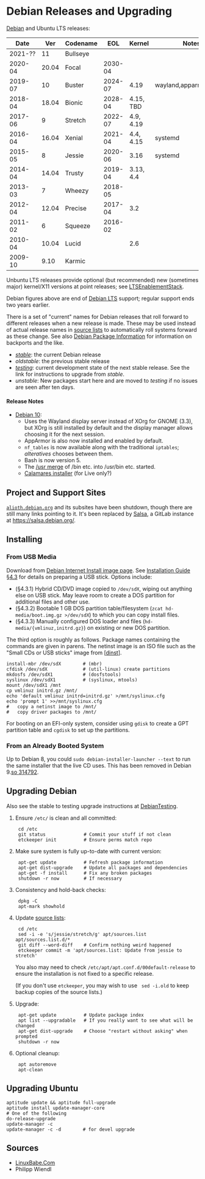 Debian Releases and Upgrading
=============================

[Debian][debrel] and Ubuntu LTS releases:

| Date    | Ver   | Codename | EOL      | Kernel    | Notes
| --------|-------|----------|----------|-----------|---------------
| 2021-?? | 11    | Bullseye |          |           |
| 2020-04 | 20.04 | Focal    | 2030-04  |           |
| 2019-07 | 10    | Buster   | 2024-07  | 4.19      | wayland,apparmor,bash5
| 2018-04 | 18.04 | Bionic   | 2028-04  | 4.15, TBD |
| 2017-06 | 9     | Stretch  | 2022-07  | 4.9, 4.19 |
| 2016-04 | 16.04 | Xenial   | 2021-04  | 4.4, 4.15 | systemd
| 2015-05 | 8     | Jessie   | 2020-06  | 3.16      | systemd
| 2014-04 | 14.04 | Trusty   | 2019-04  | 3.13, 4.4 |
| 2013-03 | 7     | Wheezy   | 2018-05  |           |
| 2012-04 | 12.04 | Precise  | 2017-04  | 3.2       |
| 2011-02 | 6     | Squeeze  | 2016-02  |           |
| 2010-04 | 10.04 | Lucid    |          | 2.6       |
| 2009-10 |  9.10 | Karmic   |          |           |

Unbuntu LTS releases provide optional (but recommended) new (sometimes
major) kernel/X11 versions at point releases; see [LTSEnablementStack].

Debian figures above are end of [Debian LTS] support; regular support
ends two years earlier.

There is a set of "current" names for Debian releases that roll forward to
different releases when a new release is made. These may be used instead of
actual release names in [source lists][debsources] to automatically roll
systems forward as these change. See also [Debian Package Information](
package/debian.md) for information on backports and the like.
- [_stable_][debstable]: the current Debian release
- _oldstable_: the previous stable release
- [_testing_][debtest]: current development state of the next stable
  release. See the link for instructions to upgrade from _stable_.
- _unstable_: New packages start here and are moved to _testing_ if no
  issues are seen after ten days.

#### Release Notes

* [Debian 10][deb10]:
  - Uses the Wayland display server instead of XOrg for GNOME (3.3), but
    XOrg is still installed by default and the display manager allows
    choosing it for the next session.
  - AppArmor is also now installed and enabled by default.
  - `nf_tables` is now available along with the traditional `iptables`;
    _alteratives_ chooses between them.
  - Bash is now version 5.
  - The [/usr merge][usr-merge] of /bin etc. into /usr/bin etc. started.
  - [Calamares installer][calamares] (for Live only?)


Project and Support Sites
-------------------------

[`alioth.debian.org`] and its subsites have been shutdown, though
there are still many links pointing to it. It's been replaced by
[Salsa], a GitLab instance at <https://salsa.debian.org/>.


Installing
----------

### From USB Media

Download from [Debian Internet Install image page][dinst]. See
[Installation Guide §4.3][dig-4.3] for details on preparing a USB
stick. Options include:

- (§4.3.1) Hybrid CD/DVD image copied to `/dev/sdX`, wiping out
  anything else on USB stick. May leave room to create a DOS partition
  for additional files and other use.
- (§4.3.2) Bootable 1 GB DOS partition table/filesystem (`zcat
  hd-media/boot.img.gz >/dev/sdX`) to which you can copy install
  files.
- (§4.3.3) Manually configured DOS loader and files
  (`hd-media/{vmlinuz,initrd.gz}`) on existing or new DOS partition.

The third option is roughly as follows. Package names containing the
commands are given in parens. The netinst image is an ISO file such as
the "Small CDs or USB sticks" image from [[dinst]].

    install-mbr /dev/sdX        # (mbr)
    cfdisk /dev/sdX             # (util-linux) create partitions
    mkdosfs /dev/sdX1           # (dosfstools)
    syslinux /dev/sdX1          # (syslinux, mtools)
    mount /dev/sdX1 /mnt
    cp vmlinuz initrd.gz /mnt/
    echo 'default vmlinuz initrd=initrd.gz' >/mnt/syslinux.cfg
    echo 'prompt 1' >>/mnt/syslinux.cfg
    #   copy a netinst image to /mnt/
    #   copy driver packages to /mnt/

For booting on an EFI-only system, consider using `gdisk` to create a
GPT partition table and `cgdisk` to set up the partitions.

### From an Already Booted System

Up to Debian 8, you could `sudo debian-installer-launcher --text` to
run the same installer that the live CD uses. This has been removed
in Debian 9.[so 314792][bug 844611].


Upgrading Debian
----------------

Also see the stable to testing upgrade instructions at
[DebianTesting][debtest].

1. Ensure `/etc/` is clean and all committed:

        cd /etc
        git status              # Commit your stuff if not clean
        etckeeper init          # Ensure perms match repo

2. Make sure system is fully up-to-date with current version:

        apt-get update          # Fefresh package information
        apt-get dist-upgrade    # Update all packages and dependencies
        apt-get -f install      # Fix any broken packages
        shutdown -r now         # If necessary

3. Consistency and hold-back checks:

        dpkg -C
        apt-mark showhold

4. Update [source lists][debsources]:

        cd /etc
        sed -i -e 's/jessie/stretch/g' apt/sources.list apt/sources.list.d/*
        git diff --word-diff    # Confirm nothing weird happened
        etckeeper commit -m 'apt/sources.list: Update from jessie to stretch'

    You also may need to check `/etc/apt/apt.conf.d/00default-release` to
    ensure the installation is not fixed to a specific release.

    (If you don't use `etckeeper`, you may wish to use ` sed -i.old`
    to keep backup copies of the source lists.)

5. Upgrade:

        apt-get update          # Update package index
        apt list --upgradable   # If you really want to see what will be changed
        apt-get dist-upgrade    # Choose "restart without asking" when prompted
        shutdown -r now

6. Optional cleanup:

        apt autoremove
        apt-clean


Upgrading Ubuntu
----------------

    aptitude update && aptitude full-upgrade
    aptitude install update-manager-core
    # One of the following
    do-release-upgrade
    update-manager -c
    update-manager -c -d        # for devel upgrade


Sources
-------

* [LinuxBabe.Com](
https://www.linuxbabe.com/debian/upgrade-debian-8-jessie-to-debian-9-stretch)
* Philipp Wiendl



<!-------------------------------------------------------------------->
[Debian LTS]: https://wiki.debian.org/LTS
[LTSEnablementStack]: https://wiki.ubuntu.com/Kernel/LTSEnablementStack
[Salsa]: https://wiki.debian.org/Salsa
[`alioth.debian.org`]: https://wiki.debian.org/Alioth/FAQ
[bug 844611]: https://bugs.debian.org/cgi-bin/bugreport.cgi?bug=844611
[calamares]: https://calamares.io/about/
[deb10]: https://www.debian.org/News/2019/20190706
[debrel]: https://wiki.debian.org/DebianReleases
[debsources]: https://wiki.debian.org/SourcesList
[debstable]: https://wiki.debian.org/DebianStable
[debtest]: https://wiki.debian.org/DebianTesting
[dig-4.3]: https://www.debian.org/releases/stable/amd64/ch04s03.en.html
[dinst]: https://www.debian.org/distrib/netinst
[so 314792]: https://unix.stackexchange.com/questions/314792/
[usr-merge]: https://www.freedesktop.org/wiki/Software/systemd/TheCaseForTheUsrMerge/
